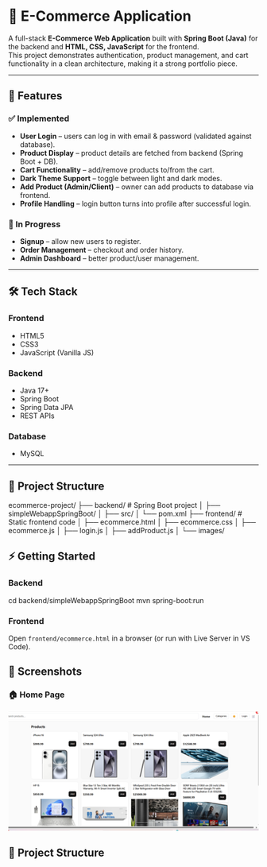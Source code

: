 # 🛒 E-Commerce Application

A full-stack **E-Commerce Web Application** built with **Spring Boot (Java)** for the backend and **HTML, CSS, JavaScript** for the frontend.  
This project demonstrates authentication, product management, and cart functionality in a clean architecture, making it a strong portfolio piece.

---

## 🚀 Features

### ✅ Implemented
- **User Login** – users can log in with email & password (validated against database).
- **Product Display** – product details are fetched from backend (Spring Boot + DB).
- **Cart Functionality** – add/remove products to/from the cart.
- **Dark Theme Support** – toggle between light and dark modes.
- **Add Product (Admin/Client)** – owner can add products to database via frontend.
- **Profile Handling** – login button turns into profile after successful login.

### 🔄 In Progress
- **Signup** – allow new users to register.
- **Order Management** – checkout and order history.
- **Admin Dashboard** – better product/user management.

---

## 🛠️ Tech Stack

### Frontend
- HTML5
- CSS3
- JavaScript (Vanilla JS)

### Backend
- Java 17+
- Spring Boot
- Spring Data JPA
- REST APIs

### Database
- MySQL

---

## 📂 Project Structure
ecommerce-project/
├── backend/ # Spring Boot project
│ ├── simpleWebappSpringBoot/
│ ├── src/
│ └── pom.xml
├── frontend/ # Static frontend code
│ ├── ecommerce.html
│ ├── ecommerce.css
│ ├── ecommerce.js
│ ├── login.js
│ ├── addProduct.js
│ └── images/

## ⚡ Getting Started
### Backend
cd backend/simpleWebappSpringBoot
mvn spring-boot:run

### Frontend
Open `frontend/ecommerce.html` in a browser (or run with Live Server in VS Code).
## 📸 Screenshots

### 🏠 Home Page
![Home Page](./screenshots/homepage.png)

## 📂 Project Structure

